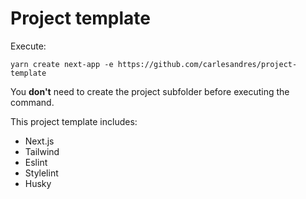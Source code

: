 # Project template

Execute:

`yarn create next-app -e https://github.com/carlesandres/project-template`

You **don't** need to create the project subfolder before executing the command.

This project template includes:

- Next.js
- Tailwind
- Eslint
- Stylelint
- Husky
